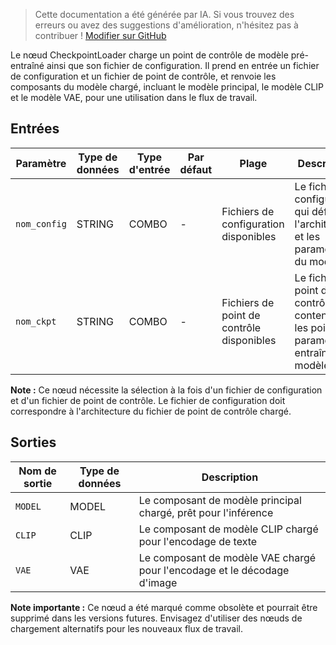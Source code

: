 > Cette documentation a été générée par IA. Si vous trouvez des erreurs ou avez des suggestions d'amélioration, n'hésitez pas à contribuer ! [Modifier sur GitHub](https://github.com/Comfy-Org/embedded-docs/blob/main/comfyui_embedded_docs/docs/CheckpointLoader/fr.md)

Le nœud CheckpointLoader charge un point de contrôle de modèle pré-entraîné ainsi que son fichier de configuration. Il prend en entrée un fichier de configuration et un fichier de point de contrôle, et renvoie les composants du modèle chargé, incluant le modèle principal, le modèle CLIP et le modèle VAE, pour une utilisation dans le flux de travail.

## Entrées

| Paramètre | Type de données | Type d'entrée | Par défaut | Plage | Description |
|-----------|-----------|------------|---------|-------|-------------|
| `nom_config` | STRING | COMBO | - | Fichiers de configuration disponibles | Le fichier de configuration qui définit l'architecture et les paramètres du modèle |
| `nom_ckpt` | STRING | COMBO | - | Fichiers de point de contrôle disponibles | Le fichier de point de contrôle contenant les poids et paramètres entraînés du modèle |

**Note :** Ce nœud nécessite la sélection à la fois d'un fichier de configuration et d'un fichier de point de contrôle. Le fichier de configuration doit correspondre à l'architecture du fichier de point de contrôle chargé.

## Sorties

| Nom de sortie | Type de données | Description |
|-------------|-----------|-------------|
| `MODEL` | MODEL | Le composant de modèle principal chargé, prêt pour l'inférence |
| `CLIP` | CLIP | Le composant de modèle CLIP chargé pour l'encodage de texte |
| `VAE` | VAE | Le composant de modèle VAE chargé pour l'encodage et le décodage d'image |

**Note importante :** Ce nœud a été marqué comme obsolète et pourrait être supprimé dans les versions futures. Envisagez d'utiliser des nœuds de chargement alternatifs pour les nouveaux flux de travail.
